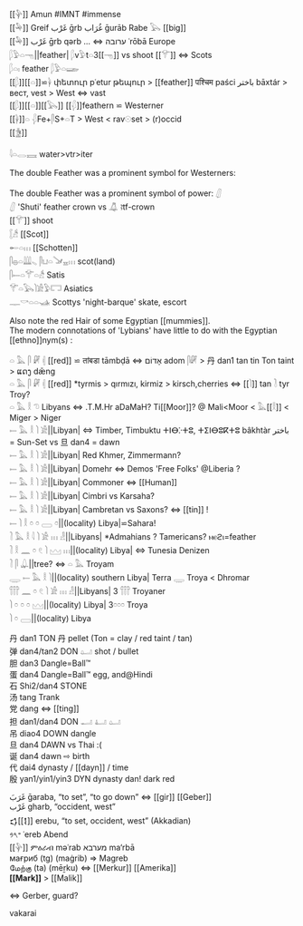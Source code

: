 [[𓊿]] Amun #IMNT #immense  
[[𓅆]] Greif غَرْب ‎ḡrb غُرَاب‎ ḡurāb Rabe 𓅂 [[big]]  
[[𓅆]] غَرْب ‎ḡrb qərb ... ⇔  ערובה‎ ʿrōbā Europe  
𓆄𓅱𓏏𓁸||feather| 𓆄v𓅱t𓏏3[[𓁸]] vs shoot [[𓄝]] ⇔ Scots  
𓆄𓏏𓏤 feather 𓆄𓅱𓏏𓆃  
[[𓆄]][[𓏏]]⋍𓋀 փետուր pʿetur թեպուր >  [[feather]] पश्चिम paści باختر‎ bāxtár > вест, vest > West ⇔ vast  
[[𓆄]][[𓏏]][[𓅂]]  [[𓆅]]feathern ⋍ Westerner  
[[𓋀]]𓏏 𓆅Fe+𓋴S+𓏏T > West < rav𓇳set > (r)occid  
[[𓋅]]  

𓇋𓏏𓂋𓈘 water>vtr>iter  

The double Feather was a prominent symbol for Westerners:  

The double Feather was a prominent symbol of power: 𓋛  
𓋛 'Shuti' feather crown vs 𓋚 ꜣtf-crown  
[[𓄝]] shoot  
𓐮𓀲 [[Scot]]  
𓄡𓏏𓏥 [[Schotten]]  
𓋴𓐍𓏏𓇏𓈅   𓋴𓂓𓏏𓍁𓈇𓏥  scot(land)  
𓋴𓍿𓏏𓄝𓏏𓀲 Satis  
𓄝𓏏𓅂𓌙𓀀𓅱𓉐 Asiatics  
𓊃𓎡𓏏𓏏𓊛 Scottys 'night-barque' skate, escort  


Also note the red Hair of some Egyptian [[mummies]].  
The modern connotations of 'Lybians' have little to do with the Egyptian [[ethno]]nym(s) :  

𓏏 𓅓 𓋴 𓏞 𓏜 [[red]] ⋍ तांबडा tāmbḍā ⇔ אָדוֹם‎ adom 𓋴𓏞 > 丹 dan1 tan tin Ton taint > ແດງ dǣng  
𓏏 𓅓 𓋴 𓏞 𓏜 [[red]] *tyrmis > qırmızı, kirmiz > kirsch,cherries ⇔ [[𓌙]] tan 𓍘 tyr Troy?  
𓏏 𓅓 𓎛 𓌆 Libyans ⇔  .T.M.Hr  aDaMaH? Ti[[Moor]]?  @ Mali<Moor < 𓅓[[𓎛]] < Miger > Niger  
𓍿 𓅓 𓎛 𓌙 𓀀||Libyan| ⇔ Timber, Timbuktu ⵜⵏⴱⴾⵜⵓ, ⵜⵉⵏⴱⵓⴽⵜⵓ bâkhtàr باختر = Sun-Set vs 旦 dan4 = dawn  
𓍿 𓅓 𓎛 𓌙 𓀀||Libyan| Red Khmer, Zimmermann?  
𓍿 𓅓 𓎛 𓌙 𓀀||Libyan| Domehr ⇔ Demos 'Free Folks' @Liberia ?  
𓍿 𓅓 𓎛 𓌙 𓀀||Libyan| Commoner ⇔ [[Human]]  
𓍿 𓅓 𓎛 𓌙 𓀀||Libyan| Cimbri vs Karsaha?  
𓍿 𓅓 𓎛 𓌙 𓀀||Libyan| Cambretan vs Saxons? ⇔ [[tin]] !  
𓍿 𓌙 𓎛 𓏌 𓏌 𓈀 𓏌||(locality) Libya|⋍Sahara!  
𓍘 𓅓 𓎛 𓇋 𓌙 𓀀 𓏥 𓁐||Libyans| *Admahians ? Tamericans? ⲙⲉϩⲓ=feather  
𓍘 𓎛 𓈖 𓏌 𓏲 𓌙 𓈉 𓏥||(locality) Libya| ⇔ Tunesia Denizen  
𓍘 𓋴 𓆮||tree? ⇔ 𓏏 𓅓 Troyam  
𓇾 𓍿 𓅓 𓎛 𓌙||(locality) southern Libya| Terra 𓇾 Troya < Dhromar  
𓋣 𓈖 𓏌 𓏲 𓌙 𓀀 𓏥 𓁐||Libyans| 3 𓋣 Troyaner  
𓌙 𓏌 𓏌 𓏌 𓈉||(locality) Libya| 3𓏌𓏌𓏌 Troya  
𓌙 𓏌 𓈀||(locality) Libya  

丹	dan1	TON 丹 pellet (Ton = clay / red taint / tan)  
弹 dan4/tan2 DON 𓂟	shot / bullet  
胆	dan3	Dangle=Ball™  
蛋	dan4	Dangle=Ball™	egg, and@Hindi  
石	Shi2/dan4	STONE  
汤      tang	 Trank  
党	dang ⇔ [[ting]]  
担	dan1/dan4	DON 𓂝 𓂞 𓂟  
吊	diao4	DOWN dangle  
旦	dan4	DAWN vs Thai :(  
诞	dan4    dawn ⇨ birth  
代	dai4    dynasty / [[dayn]] / time  
殷	yan1/yin1/yin3	DYN dynasty dan!	dark red  

غَرَبَ‎ ḡaraba, “to set”, “to go down” ⇔ [[gir]] [[Geber]]  
غَرْب‎ gharb, “occident, west”  
𒌓[[𒋙]] erebu, “to set, occident, west” (Akkadian)  
𐤏𐤓𐤁‎ ʿereb Abend  
[[𓊿]] ምዕራብ məʿrab מערבא‎ ma‘rbā  
мағриб (tg) (maġrib) => Magreb  
மேற்கு (ta) (mēṟku) ⇔ [[Merkur]] [[Amerika]]  
**[[Mark]]** > [[Malik]]  


⇔ Gerber, guard?  

vakarai  